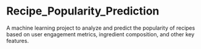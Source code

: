 # Recipe_Popularity_Prediction
A machine learning project to analyze and predict the popularity of recipes based on user engagement metrics, ingredient composition, and other key features.
